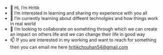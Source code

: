 - 👋 Hi, I’m Hritik
- 👀 I’m interested in learning and sharing my experience with you all
- 🌱 I’m currently learning about diffeent technolgies and how things work in real world
- 💞️ I’m looking to collaborate on somehting through which we can create an impact on others life and we can change their life in good way
- 📫 If you are interested in my working and want to reach for something then you can email me here hritikchouhan54@gmail.com


